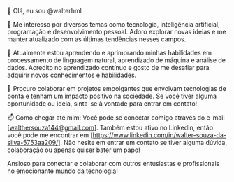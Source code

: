👋 Olá, eu sou @walterhml

👀 Me interesso por diversos temas como tecnologia, inteligência artificial, programação e desenvolvimento pessoal. Adoro explorar novas ideias e me manter atualizado com as últimas tendências nesses campos.

🌱 Atualmente estou aprendendo e aprimorando minhas habilidades em processamento de linguagem natural, aprendizado de máquina e análise de dados. Acredito no aprendizado contínuo e gosto de me desafiar para adquirir novos conhecimentos e habilidades.

💞️ Procuro colaborar em projetos empolgantes que envolvam tecnologias de ponta e tenham um impacto positivo na sociedade. Se você tiver alguma oportunidade ou ideia, sinta-se à vontade para entrar em contato!

📫 Como chegar até mim: Você pode se conectar comigo através do e-mail [walthersouza144@gmail.com]. Também estou ativo no LinkedIn, então você pode me encontrar em [https://www.linkedin.com/in/walter-souza-da-silva-5753aa209/]. Não hesite em entrar em contato se tiver alguma dúvida, colaboração ou apenas quiser bater um papo!

Ansioso para conectar e colaborar com outros entusiastas e profissionais no emocionante mundo da tecnologia!
